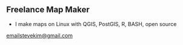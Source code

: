 ## Freelance Map Maker

- I make maps on Linux with QGIS, PostGIS, R, BASH, open source

emailstevekim@gmail.com
